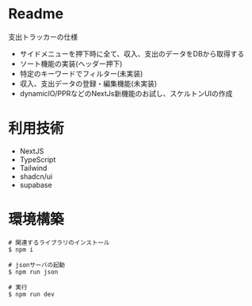 # Readme
支出トラッカーの仕様

+ サイドメニューを押下時に全て、収入、支出のデータをDBから取得する
+ ソート機能の実装(ヘッダー押下)
+ 特定のキーワードでフィルター(未実装)
+ 収入、支出データの登録・編集機能(未実装)
+ dynamicIO/PPRなどのNextJs新機能のお試し、スケルトンUIの作成

# 利用技術
+ NextJS
+ TypeScript
+ Tailwind
+ shadcn/ui
+ supabase

# 環境構築
```
# 関連するライブラリのインストール
$ npm i

# jsonサーバの起動
$ npm run json

# 実行
$ npm run dev
```